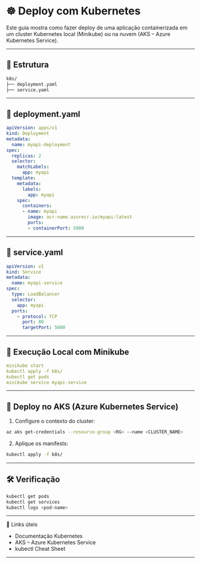 # ☸️ Deploy com Kubernetes

Este guia mostra como fazer deploy de uma aplicação containerizada em um cluster Kubernetes local (Minikube) ou na nuvem (AKS – Azure Kubernetes Service).

---

## 📁 Estrutura

```bash
k8s/
├── deployment.yaml
├── service.yaml
```

---

## 📜 deployment.yaml
```yaml
apiVersion: apps/v1
kind: Deployment
metadata:
  name: myapi-deployment
spec:
  replicas: 2
  selector:
    matchLabels:
      app: myapi
  template:
    metadata:
      labels:
        app: myapi
    spec:
      containers:
      - name: myapi
        image: acr-name.azurecr.io/myapi:latest
        ports:
        - containerPort: 5000
```

---

## 📜 service.yaml
```yaml
apiVersion: v1
kind: Service
metadata:
  name: myapi-service
spec:
  type: LoadBalancer
  selector:
    app: myapi
  ports:
    - protocol: TCP
      port: 80
      targetPort: 5000
```

---

## 🚀 Execução Local com Minikube
```yaml
minikube start
kubectl apply -f k8s/
kubectl get pods
minikube service myapi-service
```

---

## 🚀 Deploy no AKS (Azure Kubernetes Service)

1. Configure o contexto do cluster:
```bash
az aks get-credentials --resource-group <RG> --name <CLUSTER_NAME>
```

2. Aplique os manifests:
```bash
kubectl apply -f k8s/
```

---

## 🛠️ Verificação
```bash
kubectl get pods
kubectl get services
kubectl logs <pod-name>
```

---

🔗 Links úteis

- Documentação Kubernetes
- AKS – Azure Kubernetes Service
- kubectl Cheat Sheet

---

